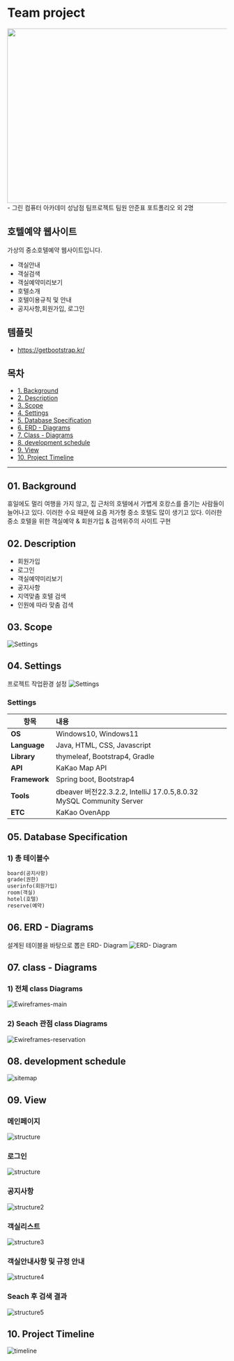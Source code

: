 # Team project
<img  src=https://github.com/asd99708/TeamProject/blob/a0bf87b7d71c4c870901394ff43f7d7c95a1c95b/src/main/resources/static/img/%EC%95%88%EC%A4%80%ED%91%9C%ED%8C%80%EC%9B%90.png  width="600" height="400"/>
- 그린 컴퓨터 아카데미 성남점 팀프로젝트 팀원 안준표 포트폴리오 외 2명


## 호텔예약 웹사이트
가상의 중소호텔예약 웹사이트입니다.
- 객실안내
- 객실검색
- 객실예약미리보기
- 호텔소개
- 호텔이용규칙 및 안내 
- 공지사항,회원가입, 로그인
## 템플릿
- https://getbootstrap.kr/


## 목차
- <a href="#01-background">1. Background</a>
- <a href="#02-description">2. Description</a>
- <a href="#03-scope">3. Scope</a>
- <a href="#04-settings">4. Settings</a>
- <a href="#05-database-specification">5. Database Specification</a>
- <a href="#06-erd---diagrams">6. ERD - Diagrams</a>
- <a href="#07-class---diagrams">7. Class - Diagrams</a>
- <a href="#08-development-schedule">8. development schedule</a>
- <a href="#09-view">9. View</a>
- <a href="#10-project-timeline">10. Project Timeline</a>

<hr>

## 01. Background
휴일에도 멀리 여행을 가지 않고, 집 근처의 호텔에서 
가볍게 호캉스를 즐기는 사람들이 늘어나고 있다. 
이러한 수요 때문에 요즘 저가형 중소 호텔도 많이 생기고 있다.
이러한 중소 호텔을 위한 객실예약 & 회원가입 & 검색위주의 사이트 구현

## 02. Description

- 회원가입
- 로그인
- 객실예약미리보기 
- 공지사항
- 지역맞춤 호텔 검색
- 인원에 따라 맞춤 검색

## 03. Scope
![Settings](https://github.com/khe0124/PineTree_Hotel/blob/master/ppt/pt_scope.jpeg?raw=true)

## 04. Settings
프로젝트 작업환경 설정
![Settings](https://github.com/asd99708/TeamProject/blob/90a08578f883b2498e9ad0ffee1b0f1f58d69586/src/main/resources/static/img/%EC%8A%A4%ED%81%AC%EB%A6%B0%EC%83%B7%202023-04-22%20221222.png)

### Settings
항목 | 내용
---|:---
**OS** | Windows10, Windows11 | 
**Language** | Java, HTML, CSS, Javascript |
**Library** | thymeleaf, Bootstrap4, Gradle |
**API** | KaKao Map API|
**Framework** | Spring boot, Bootstrap4 |
**Tools** | dbeaver 버전22.3.2.2, IntelliJ 17.0.5,8.0.32 MySQL Community Server|
**ETC** |  KaKao OvenApp |

## 05. Database Specification
### 1) 총 테이블수
```sql
board(공지사항)
grade(권한)
userinfo(회원가입)
room(객실)
hotel(호텔)
reserve(예약)
```
## 06. ERD - Diagrams
설계된 테이블을 바탕으로 뽑은 ERD- Diagram
![ERD- Diagram](https://github.com/asd99708/TeamProject/blob/f0747850ccde1474b02d98e2c446ad245b73031d/src/main/resources/static/img/%ED%8C%80%ED%94%84%EB%A1%9C%EC%A0%9D%ED%8A%B8%20ERD%20%EB%8B%A4%EC%9D%B4%EC%96%B4%EA%B7%B8%EB%9E%A81.jpg)

## 07. class - Diagrams
### 1) 전체 class Diagrams
![Ewireframes-main](https://github.com/asd99708/TeamProject/blob/e8e502732e0ee13f02d9dc9a5d93a59fd8d54a45/src/main/resources/static/img/%EC%8A%A4%ED%81%AC%EB%A6%B0%EC%83%B7%202023-04-22%20224245.png)

### 2) Seach 관점 class Diagrams
![Ewireframes-reservation](https://github.com/asd99708/TeamProject/blob/e8e502732e0ee13f02d9dc9a5d93a59fd8d54a45/src/main/resources/static/img/%EC%8A%A4%ED%81%AC%EB%A6%B0%EC%83%B7%202023-04-22%20224324.png)

## 08. development schedule
![sitemap](https://github.com/asd99708/TeamProject/blob/a06a93d553967519d86c4a2a80003a003141ea18/src/main/resources/static/img/%EC%8A%A4%ED%81%AC%EB%A6%B0%EC%83%B7%202023-04-22%20231302.png)
## 09. View
### 메인페이지
![structure](https://github.com/asd99708/TeamProject/blob/45763bf73773ff40eccc6b55a71ed983ec24471a/src/main/resources/static/img/%EC%8A%A4%ED%81%AC%EB%A6%B0%EC%83%B7%202023-04-22%20232129.png)
### 로그인
![structure](https://github.com/asd99708/TeamProject/blob/1a6d83b0b0a32e54d965208283de187e37c39e74/src/main/resources/static/img/%EB%A1%9C%EA%B7%B8%EC%9D%B8&%ED%9A%8C%EC%9B%90%EA%B0%80%EC%9E%85.png)
### 공지사항
![structure2](https://github.com/asd99708/TeamProject/blob/1a6d83b0b0a32e54d965208283de187e37c39e74/src/main/resources/static/img/%EA%B3%B5%EC%A7%80%EC%82%AC%ED%95%AD%EA%B2%8C%EC%8B%9C%ED%8C%90.png)
### 객실리스트
![structure3](https://github.com/asd99708/TeamProject/blob/1a6d83b0b0a32e54d965208283de187e37c39e74/src/main/resources/static/img/%ED%98%B8%ED%85%94%EC%97%90%20%EB%94%B0%EB%A5%B8%20%EB%A3%B8%EB%A6%AC%EC%8A%A4%ED%8A%B8.png)
### 객실안내사항 및 규정 안내
![structure4](https://github.com/asd99708/TeamProject/blob/1a6d83b0b0a32e54d965208283de187e37c39e74/src/main/resources/static/img/%ED%98%B8%ED%85%94%EC%83%81%EC%84%B8%ED%8E%98%EC%9D%B4%EC%A7%80.png)
### Seach 후 검색 결과
![structure5](https://github.com/asd99708/TeamProject/blob/1a6d83b0b0a32e54d965208283de187e37c39e74/src/main/resources/static/img/%ED%98%B8%ED%85%94%20seach.png)

## 10. Project Timeline
![timeline](https://github.com/khe0124/PineTree_Hotel/blob/master/ppt/pt_timeline.jpeg?raw=true)
 <br>
